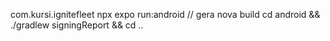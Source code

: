 com.kursi.ignitefleet
npx expo run:android // gera nova build
cd android && ./gradlew signingReport && cd ..